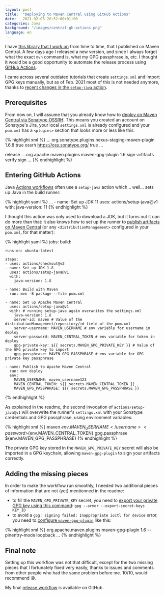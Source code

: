 ```yaml
---
layout: post
title:  "Deploying to Maven Central using GitHub Actions"
date:   2021-02-03 20:52:00+01:00
categories: Java
background: "/images/central-gh-actions.png"
language: en
---
```


I have [this library that I work on][1] from time to time, that I published on Maven Central. A few days ago I released 
a new version, and since I always forget what the exact `mvn` command is, what my GPG passphrase is, etc. I thought it 
would be a good opportunity to automate the release process using [GitHub Actions][2].

I came across several outdated tutorials that create `settings.xml` and import GPG keys manually, but as of Feb. 2021 most
of this is not needed anymore, thanks to [recent changes in the `setup-java` action][setup-java-gpg].

<!-- more -->

## Prerequisites

From now on, I will assume that you already know how to [deploy on Maven Central via Sonatype OSSRH][ossrh]. This means
you created an account on Sonatype's Jira, your local `settings.xml` is already configured and your `pom.xml` has a
`<plugins>` section that looks more or less like this:

{% highlight xml %}
<build>
    <plugins>
        ...
        <plugin>
            <groupId>org.sonatype.plugins</groupId>
            <artifactId>nexus-staging-maven-plugin</artifactId>
            <version>1.6.8</version>
            <extensions>true</extensions>
            <configuration>
                <serverId>ossrh</serverId>
                <nexusUrl>https://oss.sonatype.org/</nexusUrl>
                <autoReleaseAfterClose>true</autoReleaseAfterClose>
            </configuration>
        </plugin>
        ...
    </plugins>
</build>

<profiles>
    <profile>
        <id>release</id>
        <build>
            <plugins>
                ...
                <plugin>
                    <groupId>org.apache.maven.plugins</groupId>
                    <artifactId>maven-gpg-plugin</artifactId>
                    <version>1.6</version>
                    <executions>
                        <execution>
                            <id>sign-artifacts</id>
                            <phase>verify</phase>
                            <goals>
                                <goal>sign</goal>
                            </goals>
                        </execution>
                    </executions>
                </plugin>
                ...
            </plugins>
        </build>
    </profile>
</profiles>
{% endhighlight %}

## Entering GitHub Actions

Java [Actions workflows][workflow] often use a `setup-java` action which... well... sets up Java in the build runner:

{% highlight yaml %}
...
    - name: Set up JDK 11
      uses: actions/setup-java@v1
      with:
        java-version: 11
{% endhighlight %}

I thought this action was only used to download a JDK, but it turns out it can do more than that: it also knows
how to set up the runner to [publish artifacts on Maven Central][publish-central] (or any `<distributionManagement>` 
configured in your `pom.xml`, for that matter):

{% highlight yaml %}
jobs:
  build:

    runs-on: ubuntu-latest

    steps:
    - uses: actions/checkout@v2
    - name: Set up JDK 1.8
      uses: actions/setup-java@v1
      with:
        java-version: 1.8

    - name: Build with Maven
      run: mvn -B package --file pom.xml

    - name: Set up Apache Maven Central
      uses: actions/setup-java@v1
      with: # running setup-java again overwrites the settings.xml
        java-version: 1.8
        server-id: maven # Value of the distributionManagement/repository/id field of the pom.xml
        server-username: MAVEN_USERNAME # env variable for username in deploy
        server-password: MAVEN_CENTRAL_TOKEN # env variable for token in deploy
        gpg-private-key: ${{ secrets.MAVEN_GPG_PRIVATE_KEY }} # Value of the GPG private key to import
        gpg-passphrase: MAVEN_GPG_PASSPHRASE # env variable for GPG private key passphrase

    - name: Publish to Apache Maven Central
      run: mvn deploy
      env:
        MAVEN_USERNAME: maven_username123
        MAVEN_CENTRAL_TOKEN: ${{ secrets.MAVEN_CENTRAL_TOKEN }}
        MAVEN_GPG_PASSPHRASE: ${{ secrets.MAVEN_GPG_PASSPHRASE }}
{% endhighlight %}

As explained in the readme, the second invocation of `actions/setup-java@v1` will overwrite the runner's 
`settings.xml` with your Sonatype credentials and GPG passphrase, using environment variables:

{% highlight xml %}
<settings xmlns="http://maven.apache.org/SETTINGS/1.0.0"
  xmlns:xsi="http://www.w3.org/2001/XMLSchema-instance"
  xsi:schemaLocation="http://maven.apache.org/SETTINGS/1.0.0 https://maven.apache.org/xsd/settings-1.0.0.xsd">
  <servers>
    <server>
      <id>maven</id>
      <username>${env.MAVEN_USERNAME}</username>
      <password>${env.MAVEN_CENTRAL_TOKEN}</password>
    </server>
    <server>
      <id>gpg.passphrase</id>
      <passphrase>${env.MAVEN_GPG_PASSPHRASE}</passphrase>
    </server>
  </servers>
</settings>
{% endhighlight %}

The private GPG key stored in the `MAVEN_GPG_PRIVATE_KEY` secret will also be imported in a GPG keychain, allowing
`maven-gpg-plugin` to sign your artifacts correctly.

## Adding the missing pieces

In order to make the workflow run smoothly, I needed two additional pieces of information that are not (yet) mentionned
in the readme:

* to fill the `MAVEN_GPG_PRIVATE_KEY` secret, you need to [export your private GPG key using this command][export-gpg]:
 `gpg --armor --export-secret-keys KEY_ID`
* to avoid a `gpg: signing failed: Inappropriate ioctl for device` error, you need to [configure `maven-gpg-plugin`][ioctl]
like this:

{% highlight xml %}
<plugin>
    <groupId>org.apache.maven.plugins</groupId>
    <artifactId>maven-gpg-plugin</artifactId>
    <version>1.6</version>
    <configuration>
        <!-- Prevent gpg from using pinentry programs -->
        <gpgArguments>
            <arg>--pinentry-mode</arg>
            <arg>loopback</arg>
        </gpgArguments>
    </configuration>
    ...
</plugin>
{% endhighlight %}

## Final note

Setting up this workflow was not that difficult, except for the two missing pieces that I fortunately fixed very easily,
thanks to issues and comments from other people who had the same problem before me. 10/10, would recommend 😜.

My final [release workflow][my-workflow] is available on GitHub.

[1]: https://github.com/bjansen/swagger-schema-validator/
[2]: https://github.com/features/actions
[ossrh]: https://central.sonatype.org/pages/ossrh-guide.html
[setup-java-gpg]: https://github.com/actions/setup-java/issues/43
[publish-central]: https://github.com/actions/setup-java#publishing-using-apache-maven
[export-gpg]: https://github.com/actions/setup-java/issues/100
[ioctl]: https://github.com/actions/setup-java/issues/83
[workflow]: https://docs.github.com/en/actions/learn-github-actions/introduction-to-github-actions#workflows
[my-workflow]: https://github.com/bjansen/swagger-schema-validator/blob/master/.github/workflows/release.yml
